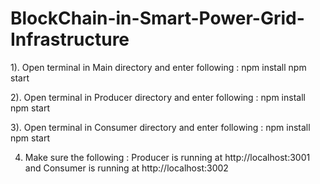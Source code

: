 # BlockChain-in-Smart-Power-Grid-Infrastructure
1). Open terminal in Main directory and enter following :
  npm install
  npm start

2). Open terminal in Producer directory and enter following :
  npm install
  npm start
  
3). Open terminal in Consumer directory and enter following :
  npm install
  npm start
  
4) Make sure the following :
  Producer is running at http://localhost:3001  and
  Consumer is running at http://localhost:3002
